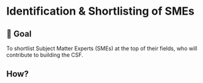 # Identification & Shortlisting of SMEs
## 🏹 **Goal** 
To shortlist Subject Matter Experts (SMEs) at the top of their fields, who will contribute to building the CSF.

## How? 